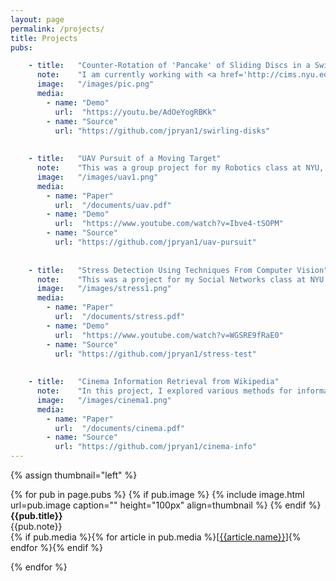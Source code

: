 ```yaml
---
layout: page
permalink: /projects/
title: Projects
pubs:

    - title:   "Counter-Rotation of 'Pancake' of Sliding Discs in a Swirling Environment"
      note:    "I am currently working with <a href='http://cims.nyu.edu/~holmes/'> Miranda Holmes-Cerfon </a> on a physical simulation of sliding discs inside a circular boundary which moves around in a circle (see the demo below). When a certain density of discs inside the boundary is achieved, an interesting 'counter-rotation' phenomenon occurs. Our goal is to understand intuitively why this takes place, and what are the main contributing factors (ie friction, speed, etc). This is a summer research project funded by the Courant Institute of Mathematical Sciences."
      image:   "/images/pic.png"
      media:
        - name: "Demo"
          url:  "https://youtu.be/AdOeYogRBKk"
        - name: "Source"
          url: "https://github.com/jpryan1/swirling-disks"
          
        
    - title:   "UAV Pursuit of a Moving Target"
      note:    "This was a group project for my Robotics class at NYU, and my group members were Andrew Klingelhofer and Jacqui Abalo. We passed video from a flying Parrot Bebop 2.0 drone through the object tracking program described in <a href='http://www.gnebehay.com/publications/wacv_2014/wacv_2014.pdf'> this </a> paper to track the clothing of a person in front of the drone. We then passed the results of the object tracking program through a Kalman Filter, and, based on these filtered results, issued commands to the drone to navigate so as to keep the object in view. The hardest part was getting video feed from the drone to the computer! More details are in the paper."
      image:   "/images/uav1.png"
      media:
        - name: "Paper"
          url:  "/documents/uav.pdf"
        - name: "Demo"
          url:  "https://www.youtube.com/watch?v=Ibve4-tSOPM"
        - name: "Source"
          url: "https://github.com/jpryan1/uav-pursuit"
          
        
    - title:   "Stress Detection Using Techniques From Computer Vision"
      note:    "This was a project for my Social Networks class at NYU. The program finds the user's mouth using Haar Cascade Classification, and then identifies the crease of the lips by convolving with certain Morlet Wavelets and identifying noisy regions (more details in the paper). Ultimately, the curvature of the lips is compared against a learned threshold (depending on the person), and the stress level of the user is evaluated. The ultimate goal is this: to alert desk-dwelling employees when they should take a break from their work and have a walk!"
      image:   "/images/stress1.png"
      media:
        - name: "Paper"
          url:  "/documents/stress.pdf"
        - name: "Demo"
          url:  "https://www.youtube.com/watch?v=WGSRE9fRaE0"
        - name: "Source"
          url: "https://github.com/jpryan1/stress-test"
          
        
    - title:   "Cinema Information Retrieval from Wikipedia"
      note:    "In this project, I explored various methods for information retrieval from a text corpus and how they compare when used to find the common link between several elements of a query. I did so with several experiments on a corpus of Wikipedia articles on movies and actors in cinema. This was my first project as a CS major, and I spent the majority of the time learning to write a program to scrape the Wiki articles!"
      image:   "/images/cinema1.png"
      media:
        - name: "Paper"
          url:  "/documents/cinema.pdf"
        - name: "Source"
          url: "https://github.com/jpryan1/cinema-info"
---
```




{% assign thumbnail="left" %}

{% for pub in page.pubs %}
{% if pub.image %}
{% include image.html url=pub.image caption="" height="100px" align=thumbnail %}
{% endif %}
**{{pub.title}}**<br />
{{pub.note}} <br />
{% if pub.media %}{% for article in pub.media %}[[{{article.name}}]({{article.url}})]{% endfor %}{% endif %}

{% endfor %}

